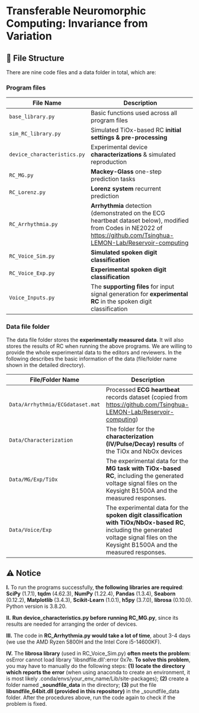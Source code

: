 # Transferable Neuromorphic Computing: Invariance from Variation



## 📁 File Structure
There are nine code files and a data folder in total, which are:
### Program files
| File Name | Description |
|-----------|-------------|
| `base_library.py` | Basic functions used across all program files |
| `sim_RC_library.py` | Simulated TiOx-based RC **initial settings & pre-processing** |
| `device_characteristics.py` | Experimental device **characterizations** & simulated reproduction |
| `RC_MG.py` | **Mackey-Glass** one-step prediction tasks |
| `RC_Lorenz.py` | **Lorenz system** recurrent prediction |
| `RC_Arrhythmia.py` | **Arrhythmia** detection (demonstrated on the ECG heartbeat dataset below), modified from Codes in NE2022 of https://github.com/Tsinghua-LEMON-Lab/Reservoir-computing|
| `RC_Voice_Sim.py` |  **Simulated spoken digit classification**  |
| `RC_Voice_Exp.py` |  **Experimental spoken digit classification**|
| `Voice_Inputs.py` | The **supporting files** for input signal generation for **experimental RC** in the spoken digit classification|


### Data file folder
The data file folder stores the **experimentally measured data**. It will also stores the results of RC when running the above programs. We are willing to provide the whole experimental data to the editors and reviewers. In the following describes the basic information of the data (file/folder name shown in the detailed directory).

| File/Folder Name | Description |
|-----------|-------------|
| `Data/Arrhythmia/ECGdataset.mat` | Processed **ECG heartbeat** records dataset (copied from https://github.com/Tsinghua-LEMON-Lab/Reservoir-computing)|
| `Data/Characterization` | The folder for the **characterization (IV/Pulse/Decay) results** of the TiOx and NbOx devices |
| `Data/MG/Exp/TiOx` | The experimental data for the **MG task with TiOx-based RC**, including the generated voltage signal files on the Keysight B1500A and the measured responses. |
| `Data/Voice/Exp` | The experimental data for the **spoken digit classification with TiOx/NbOx-based RC**, including the generated voltage signal files on the Keysight B1500A and the measured responses. |


## ⚠️ Notice
**I.** To run the programs successfully, **the following libraries are required**: **SciPy** (1.7.1), **tqdm** (4.62.3), **NumPy** (1.22.4), **Pandas** (1.3.4), **Seaborn** (0.12.2), **Matplotlib** (3.4.3), **Scikit-Learn** (1.0.1), **h5py** (3.7.0), **librosa** (0.10.0). Python version is 3.8.20.

**II.** **Run device_characteristics.py before running RC_MG.py**, since its results are needed for arranging the order of devices.

**III.** The code in **RC_Arrhythmia.py would take a lot of time**, about 3-4 days (we use the AMD Ryzen 5800H and the Intel Core i5-14600KF).

**IV.** The **librosa library** (used in RC_Voice_Sim.py) **often meets the problem**: osError cannot load library 'libsndfile.dll':error 0x7e. **To solve this problem**, you may have to manually do the following steps: **(1)** **locate the directory which reports the error** (when using anaconda to create an environment, it is most likely .conda/envs/your_env_name/Lib/site-packages); **(2)** create a folder named **_soundfile_data** in the directory; **(3)** put the file **libsndfile_64bit.dll (provided in this repository)** in the _soundfile_data folder. After the procedures above, run the code again to check if the problem is fixed.



















